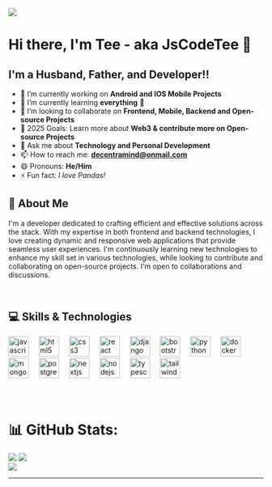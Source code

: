 [![](https://visitcount.itsvg.in/api?id=JsCodeTee&icon=0&color=0)](https://visitcount.itsvg.in)
# Hi there, I'm Tee - aka JsCodeTee 👋 

## I'm a Husband, Father, and Developer!!

- 🔭 I’m currently working on **Android and IOS Mobile Projects**
- 🌱 I’m currently learning **everything** 🤣
- 👯 I’m looking to collaborate on **Frontend, Mobile, Backend and Open-source Projects**
- 🥅 2025 Goals: Learn more about **Web3 & contribute more on Open-source Projects** 
- 💬 Ask me about **Technology and Personal Development**
- 📫 How to reach me: **decentramind@onmail.com**
- 😄 Pronouns: **He/Him**
- ⚡ Fun fact: *I love Pandas!*

## 💫 About Me

I'm a developer dedicated to crafting efficient and effective solutions across the stack. With my expertise in both frontend and backend technologies, I love creating dynamic and responsive web applications that provide seamless user experiences. I'm continuously learning new technologies to enhance my skill set in various technologies, while looking to contribute and collaborating on open-source projects. I'm open to collaborations and discussions.

<br />

## 💻 Skills & Technologies

<div align="left">
  <img src="https://cdn.jsdelivr.net/gh/devicons/devicon/icons/javascript/javascript-original.svg" height="40" alt="javascript logo"  />
  <img width="12" />
  <img src="https://cdn.jsdelivr.net/gh/devicons/devicon/icons/html5/html5-original.svg" height="40" alt="html5 logo"  />
  <img width="12" />
  <img src="https://cdn.jsdelivr.net/gh/devicons/devicon/icons/css3/css3-original.svg" height="40" alt="css3 logo"  />
  <img width="12" />
  <img src="https://cdn.jsdelivr.net/gh/devicons/devicon/icons/react/react-original.svg" height="40" alt="react logo"  />
  <img width="12" />
  <img src="https://cdn.jsdelivr.net/gh/devicons/devicon/icons/django/django-plain.svg" height="40" alt="django logo"  />
  <img width="12" />
  <img src="https://cdn.jsdelivr.net/gh/devicons/devicon/icons/bootstrap/bootstrap-original.svg" height="40" alt="bootstrap logo"  />
  <img width="12" />
  <img src="https://cdn.jsdelivr.net/gh/devicons/devicon/icons/python/python-original.svg" height="40" alt="python logo"  />
  <img width="12" />
  <img src="https://cdn.jsdelivr.net/gh/devicons/devicon/icons/docker/docker-original.svg" height="40" alt="docker logo"  />
  <img width="12" />
  <img src="https://cdn.jsdelivr.net/gh/devicons/devicon/icons/mongodb/mongodb-original.svg" height="40" alt="mongodb logo"  />
  <img width="12" />
  <img src="https://cdn.jsdelivr.net/gh/devicons/devicon/icons/postgresql/postgresql-original.svg" height="40" alt="postgresql logo"  />
  <img width="12" />
  <img src="https://cdn.jsdelivr.net/gh/devicons/devicon/icons/nextjs/nextjs-original.svg" height="40" alt="nextjs logo"  />
  <img width="12" />
  <img src="https://cdn.jsdelivr.net/gh/devicons/devicon/icons/nodejs/nodejs-original.svg" height="40" alt="nodejs logo"  />
  <img width="12" />
  <img src="https://cdn.jsdelivr.net/gh/devicons/devicon/icons/typescript/typescript-original.svg" height="40" alt="typescript logo"  />
  <img width="12" />
  <img src="https://cdn.jsdelivr.net/gh/devicons/devicon/icons/tailwindcss/tailwindcss-original-wordmark.svg" height="40" alt="tailwindcss logo"  />
</div>

###

<br />

# 📊 GitHub Stats:

![](https://github-readme-stats.vercel.app/api?username=JsCodeTee&theme=vue-dark&hide_border=false&include_all_commits=true&count_private=false)
![](https://github-readme-streak-stats.herokuapp.com/?user=JsCodeTee&theme=vue-dark&hide_border=false)<br/>
![](https://github-readme-stats.vercel.app/api/top-langs/?username=JsCodeTee&theme=vue-dark&hide_border=false&include_all_commits=true&count_private=false&layout=compact)

---
